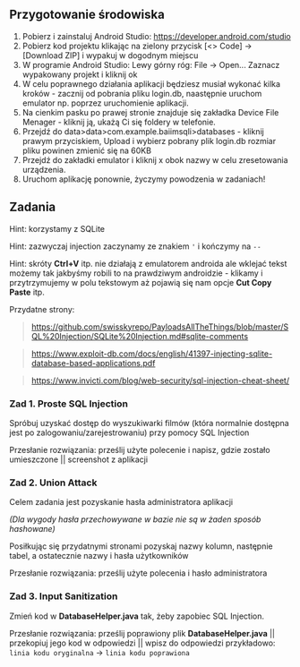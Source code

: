 ## Przygotowanie środowiska
1. Pobierz i zainstaluj Android Studio: https://developer.android.com/studio
2. Pobierz kod projektu klikając na zielony przycisk [<> Code] -> [Download ZIP] i wypakuj w dogodnym miejscu
3. W programie Android Studio:
  Lewy górny róg: File -> Open...
  Zaznacz wypakowany projekt i kliknij ok
4. W celu poprawnego działania aplikacji będziesz musiał wykonać kilka kroków - zacznij od pobrania pliku login.db, naastępnie uruchom emulator np. poprzez uruchomienie aplikacji.
5. Na cienkim pasku po prawej stronie znajduje się zakładka Device File Menager - kliknij ją, ukażą Ci się foldery w telefonie.
6. Przejdź do data>data>com.example.baiimsqli>databases - kliknij prawym przyciskiem, Upload i wybierz pobrany plik login.db rozmiar pliku powinen zmienić się na 60KB
7. Przejdź do zakładki emulator i kliknij x obok nazwy w celu zresetowania urządzenia.
8. Uruchom aplikację ponownie, życzymy powodzenia w zadaniach!  

## Zadania

Hint: korzystamy z SQLite

Hint: zazwyczaj injection zaczynamy ze znakiem ```'``` i kończymy na ```--```

Hint: skróty **Ctrl+V** itp. nie działają z emulatorem androida ale wklejać tekst możemy tak jakbyśmy robili to na prawdziwym androidzie - klikamy i przytrzymujemy w polu tekstowym aż pojawią się nam opcje **Cut Copy Paste** itp.

Przydatne strony:
  > https://github.com/swisskyrepo/PayloadsAllTheThings/blob/master/SQL%20Injection/SQLite%20Injection.md#sqlite-comments
  
  > https://www.exploit-db.com/docs/english/41397-injecting-sqlite-database-based-applications.pdf
  
  > https://www.invicti.com/blog/web-security/sql-injection-cheat-sheet/
  
### Zad 1. Proste SQL Injection
  Spróbuj uzyskać dostęp do wyszukiwarki filmów (która normalnie dostępna jest po zalogowaniu/zarejestrowaniu) przy pomocy SQL Injection
  
  Przesłanie rozwiązania: prześlij użyte polecenie i napisz, gdzie zostało umieszczone || screenshot z aplikacji
  
 
### Zad 2. Union Attack
  Celem zadania jest pozyskanie hasła administratora aplikacji 
  
  *(Dla wygody hasła przechowywane w bazie nie są w żaden sposób hashowane)*
  
  Posiłkując się przydatnymi stronami pozyskaj nazwy kolumn, następnie tabel, a ostatecznie nazwy i hasła użytkowników
  
  Przesłanie rozwiązania: prześlij użyte polecenia i hasło administratora
  
### Zad 3. Input Sanitization
  Zmień kod w **DatabaseHelper.java** tak, żeby zapobiec SQL Injection.
  
  Przesłanie rozwiązania: prześlij poprawiony plik **DatabaseHelper.java** || przekopiuj jego kod w odpowiedzi || wpisz do odpowiedzi przykładowo: 
  ```linia kodu oryginalna``` -> ```linia kodu poprawiona```
  
